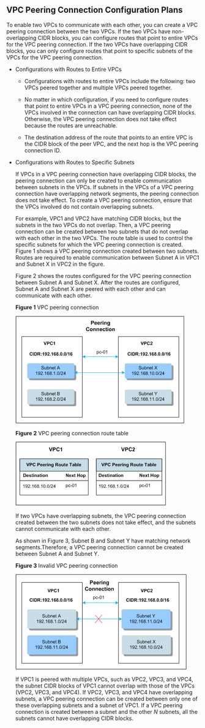 ## VPC Peering Connection Configuration Plans

To enable two VPCs to communicate with each other, you can create a VPC peering
connection between the two VPCs. If the two VPCs have non-overlapping CIDR
blocks, you can configure routes that point to entire VPCs for the VPC peering
connection. If the two VPCs have overlapping CIDR blocks, you can only configure
routes that point to specific subnets of the VPCs for the VPC peering
connection.

-   Configurations with Routes to Entire VPCs

	-   Configurations with routes to entire VPCs include the following: two VPCs peered together and multiple VPCs peered together.

	-   No matter in which configuration, if you need to configure routes that point to entire VPCs in a VPC peering connection, none of the VPCs involved in the connection can have overlapping CIDR blocks. Otherwise, the VPC peering connection does not take effect because the routes are unreachable.

	-   The destination address of the route that points to an entire VPC is the CIDR block of the peer VPC, and the next hop is the VPC peering connection ID.

-   Configurations with Routes to Specific Subnets

	If VPCs in a VPC peering connection have overlapping CIDR blocks, the peering connection can only be created to enable communication between subnets in the VPCs. If subnets in the VPCs of a VPC peering connection have overlapping network segments, the peering connection does not take effect. To create a VPC peering connection, ensure that the VPCs involved do not contain overlapping subnets.

	For example, VPC1 and VPC2 have matching CIDR blocks, but the subnets in the two VPCs do not overlap. Then, a VPC peering connection can be created between two subnets that do not overlap with each other in the two VPCs. The route table is used to control the specific subnets for which the VPC peering connection is created. Figure 1 shows a VPC peering connection created between two subnets. Routes are required to enable communication between Subnet A in VPC1 and Subnet X in VPC2 in the figure.

	Figure 2 shows the routes configured for the VPC peering connection between Subnet A and Subnet X. After the routes are configured, Subnet A and Subnet X are peered with each other and can communicate with each other.
	
	**Figure 1** VPC peering connection

	![](figure/5.3.2-vpc-peering-connection.png)

 	**Figure 2** VPC peering connection route table

 	![](figure/5.3.2-02.png)

	If two VPCs have overlapping subnets, the VPC peering connection created between the two subnets does not take effect, and the subnets cannot communicate with each other.

	As shown in Figure 3, Subnet B and Subnet Y have matching network segments.Therefore, a VPC peering connection cannot be created between Subnet A and Subnet Y.

	**Figure 3** Invalid VPC peering connection

	![](figure/5.3.2-03.png)

	If VPC1 is peered with multiple VPCs, such as VPC2, VPC3, and VPC4, the subnet CIDR blocks of VPC1 cannot overlap with those of the VPCs (VPC2, VPC3, and VPC4). If VPC2, VPC3, and VPC4 have overlapping subnets, a VPC peering connection can be created between only one of these overlapping subnets and a subnet of VPC1. If a VPC peering connection is created between a subnet and the other *N* subnets, all the subnets cannot have overlapping CIDR blocks.
